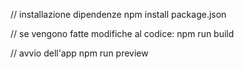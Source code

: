 // installazione dipendenze
npm install package.json

// se vengono fatte modifiche al codice:
npm run build

// avvio dell'app
npm run preview
